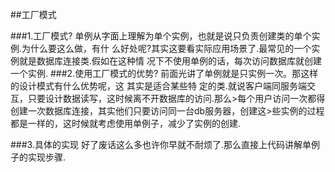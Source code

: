 ##工厂模式

###1.工厂模式?
单例从字面上理解为单个实例，也就是说只负责创建类的单个实例.为什么要这么做，有什
么好处呢?其实这要看实际应用场景了.最常见的一个实例就是数据库连接类.假如在这种情
况下不使用单例的话，每次访问数据库就创建一个实例.
###2.使用工厂模式的优势?
前面光讲了单例就是只实例一次。那这样的设计模式有什么优势呢，这 其实是适合某些特
定的类.就说客户端同服务端交互，只要设计数据读写，这时候离不开数据库的访问.那么>每个用户访问一次都得创建一次数据库连接，其实他们只要访问同一台db服务器，创建这>些实例的过程都是一样的，这时候就考虑使用单例子，减少了实例的创建.

###3.具体的实现
      好了废话这么多也许你早就不耐烦了.那么直接上代码讲解单例子的实现步骤.
